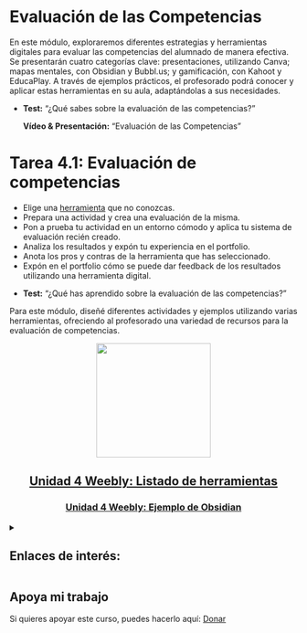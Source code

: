 # Evaluación de las Competencias
En este módulo, exploraremos diferentes estrategias y herramientas digitales para evaluar las competencias del alumnado de manera efectiva. Se presentarán cuatro categorías clave: presentaciones, utilizando Canva; mapas mentales, con Obsidian y Bubbl.us; y gamificación, con Kahoot y EducaPlay. A través de ejemplos prácticos, el profesorado podrá conocer y aplicar estas herramientas en su aula, adaptándolas a sus necesidades.

* **Test:** “¿Qué sabes sobre la evaluación de las competencias?”

  **Vídeo & Presentación:** “Evaluación de las Competencias”

# Tarea 4.1: Evaluación de competencias
  * Elige una [herramienta](https://moodlegune.hezkuntza.net/course/view.php?id=21#section-6) que no conozcas.
  * Prepara una actividad y crea una evaluación de la misma.
  * Pon a prueba tu actividad en un entorno cómodo y aplica tu sistema de evaluación recién creado.
  * Analiza los resultados y expón tu experiencia en el portfolio. 
  * Anota los pros y contras de la herramienta que has seleccionado.
  * Expón en el portfolio cómo se puede dar feedback de los resultados utilizando una herramienta digital.

- **Test:** “¿Qué has aprendido sobre la evaluación de las competencias?”


Para este módulo, diseñé diferentes actividades y ejemplos utilizando varias herramientas, ofreciendo al profesorado una variedad de recursos para la evaluación de competencias.

<p align="center"><img src="https://kahoot.com/files/2022/07/eventspage1.png" width=200px/></p>

<h2 align="center"><a href="https://erikdiazfernandez.weebly.com/evaluaciondelascompetencias.html">Unidad 4 Weebly: Listado de herramientas</a></h2>
<h3 align="center"><a href="https://erikdiazfernandez.weebly.com/obsidian.html">Unidad 4 Weebly: Ejemplo de Obsidian</a></h3>

<details>
<summary><h2>Enlaces de interés:</h2></summary>
<ul>
  <li><a href="https://kahoot.com/blog/2020/09/01/app-de-kahoot-disponible-en-espanol/">Kahoot</a></li>
  <li><a href="https://obsidian.md/">Obsidian</a></li>
  <li><a href="https://es.educaplay.com/">Educaplay</a></li>
  <li><a href="https://bubbl.us/">Bubbl.us</a></li>
  <li><a href="https://www.thatquiz.org/es/">ThatQuiz</a></li>
  <li><a href="https://www.thatquiz.org/eu/">ThatQuiz Euskera</a></li>
</ul>
  
</details>

## Apoya mi trabajo
Si quieres apoyar este curso, puedes hacerlo aquí: [Donar](https://paypal.me/eriksenwolf?locale.x=es_ES&country.x=ES)
